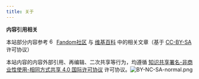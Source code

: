 ```yaml
---
title: 关于
---
```


**内容引用相关**

本站部分内容参考 <img src="https://pic.imgdb.cn/item/647c966d1ddac507cc4793c2.png" alt="60px-Fandom_fire_logo.svg.png" border="0" width="15" /> [Fandom社区](
https://karakai-jouzu-no-takagi-san.fandom.com/zh/wiki/擅长捉弄的高木同学) 与 [维基百科](https://zh.m.wikipedia.org/wiki/%E6%93%85%E9%95%B7%E6%8D%89%E5%BC%84%E4%BA%BA%E7%9A%84%E9%AB%98%E6%9C%A8%E5%90%8C%E5%AD%B8) 中的相关文章（基于 [CC-BY-SA](https://www.fandom.com/zh/licensing-zh) 许可协议）

本站内容的内容外部引用、再编辑、二次共享等行为，均遵循 [知识共享署名-非商业性使用-相同方式共享 4.0 国际许可协议](http://creativecommons.org/licenses/by-nc-sa/4.0/) 许可协议。![BY-NC-SA-normal.png](https://pic.imgdb.cn/item/647c966d1ddac507cc4793e5.png)